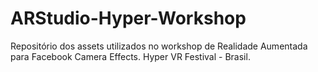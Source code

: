 # ARStudio-Hyper-Workshop
Repositório dos assets utilizados no workshop de Realidade Aumentada para Facebook Camera Effects. Hyper VR Festival - Brasil.
